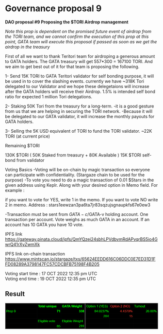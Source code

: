 # Governance proposal 9

**DAO proposal #9 Proposing the $TORI Airdrop management**

_Note this prop is dependent on the promised future event of airdrop from the TORI team, and we cannot confirm the execution of this prop at this point, GATA team will execute this proposal if passed as soon as we get the airdrop in the treasury_

First of all we want to thank Teritori team for airdroping a generous amount to GATA holders. The GATA treasury will get 557\*300 = 167100 TORI. And we aim to get best out of it for that team is proposing the following.

1- Send 15K TORI to GATA Teritori validator for self bonding purpose, it will be used in to cover the slashing events. currently we have \~318K Tori delegated to our Validator and we hope these delegetaions will increase after the GATA holders will receive their Airdrop. 1.5% is intended self bond ratio for expected 1 million Tori delegations.

2- Staking 50K Tori from the treasury for a long-term. -it is a good gesture from us that we are helping in securing the TORI network. -Because it will be delegated to our GATA validator, it will increase the monthly payouts for GATA holders.

3- Selling the 5K USD equivalent of TORI to fund the TORI validator. \~22K TORI (at current price)

Remaining $TORI

130K $TORI ( 50K Staked from treasury + 80K Available ) 15K $TORI self-bond from validator

Voting Basics -Voting will be on-chain by magic transaction so everyone can participate with confidentiality. (Stargaze chain to be used for the purpose) -To vote you need to do a magic transaction of 0.01 $Stars in the given address using Keplr. Along with your desired option in Memo field. For example :

if you want to vote for YES, write 1 in the memo. If you want to vote NO write 2 in memo. Address : stars1eewzan3pa6ta7jr83sqzujsgnaupkfs67e0ew3

\-Transaction must be sent from $GATA-c/$GATA-v holding account. One transaction per account. Vote weighs as much GATA in an account. If an account has 10 GATA you have 10 vote.

IPFS link https://gateway.pinata.cloud/ipfs/QmYQzei24sbhLPVdbvmRdAPvqrBS5io4GwrQ41rXyZwmXk

IPFS link on-chain transaction https://www.mintscan.io/stargaze/txs/65624EEDD616C06DDC0E7ED31D1FFD08289A3798147FC57CDCBFB75198F4B205

Voting start time : 17 OCT 2022 12:35 pm UTC \
Voting end time : 19 OCT 2022 12:35 pm UTC

## Result

![](<../.gitbook/assets/image (12).png>)
